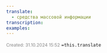 ```yaml
---
translate:
  - средства массовой информации
transcription: 
examples:
---
```

<span style="font-size:12px; color:#888888;">Created: 31.10.2024 15:52</span>
 `=this.translate`